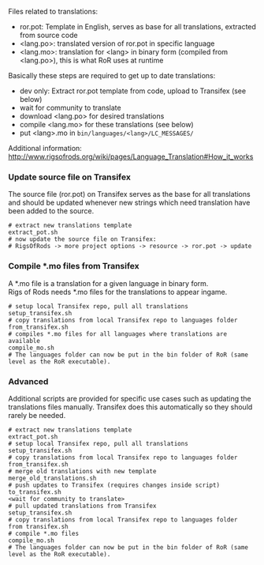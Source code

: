Files related to translations:
- ror.pot: Template in English, serves as base for all translations, extracted from source code
- \<lang.po\>: translated version of ror.pot in specific language
- \<lang.mo\>: translation for \<lang\> in binary form (compiled from \<lang.po\>), this is what RoR uses at runtime

Basically these steps are required to get up to date translations:
- dev only: Extract ror.pot template from code, upload to Transifex (see below)
- wait for community to translate
- download \<lang.po\> for desired translations
- compile \<lang.mo\> for these translations (see below)
- put \<lang\>.mo in ```bin/languages/<lang>/LC_MESSAGES/ ```

Additional information: http://www.rigsofrods.org/wiki/pages/Language_Translation#How_it_works

### Update source file on Transifex
The source file (ror.pot) on Transifex serves as the base for all translations and
should be updated whenever new strings which need translation have been added to the source.

```
# extract new translations template
extract_pot.sh
# now update the source file on Transifex:
# RigsOfRods -> more project options -> resource -> ror.pot -> update
```

### Compile *.mo files from Transifex
A *.mo file is a translation for a given language in binary form.  
Rigs of Rods needs *.mo files for the translations to appear ingame.

```
# setup local Transifex repo, pull all translations
setup_transifex.sh
# copy translations from local Transifex repo to languages folder
from_transifex.sh
# compiles *.mo files for all languages where translations are available
compile_mo.sh
# The languages folder can now be put in the bin folder of RoR (same level as the RoR executable).
```




### Advanced
Additional scripts are provided for specific use cases such as 
updating the translations files manually. 
Transifex does this automatically so they should rarely be needed.

```
# extract new translations template
extract_pot.sh
# setup local Transifex repo, pull all translations
setup_transifex.sh
# copy translations from local Transifex repo to languages folder
from_transifex.sh
# merge old translations with new template
merge_old_translations.sh
# push updates to Transifex (requires changes inside script)
to_transifex.sh
<wait for community to translate>
# pull updated translations from Transifex
setup_transifex.sh
# copy translations from local Transifex repo to languages folder
from transifex.sh
# compile *.mo files
compile_mo.sh
# The languages folder can now be put in the bin folder of RoR (same level as the RoR executable).
```

